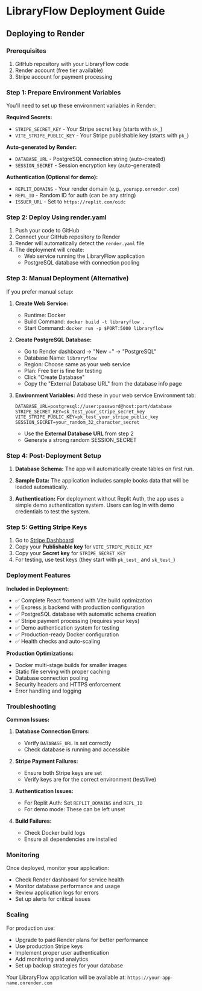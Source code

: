 # LibraryFlow Deployment Guide

## Deploying to Render

### Prerequisites
1. GitHub repository with your LibraryFlow code
2. Render account (free tier available)
3. Stripe account for payment processing

### Step 1: Prepare Environment Variables

You'll need to set up these environment variables in Render:

**Required Secrets:**
- `STRIPE_SECRET_KEY` - Your Stripe secret key (starts with `sk_`)
- `VITE_STRIPE_PUBLIC_KEY` - Your Stripe publishable key (starts with `pk_`)

**Auto-generated by Render:**
- `DATABASE_URL` - PostgreSQL connection string (auto-created)
- `SESSION_SECRET` - Session encryption key (auto-generated)

**Authentication (Optional for demo):**
- `REPLIT_DOMAINS` - Your render domain (e.g., `yourapp.onrender.com`)
- `REPL_ID` - Random ID for auth (can be any string)
- `ISSUER_URL` - Set to `https://replit.com/oidc`

### Step 2: Deploy Using render.yaml

1. Push your code to GitHub
2. Connect your GitHub repository to Render
3. Render will automatically detect the `render.yaml` file
4. The deployment will create:
   - Web service running the LibraryFlow application
   - PostgreSQL database with connection pooling

### Step 3: Manual Deployment (Alternative)

If you prefer manual setup:

1. **Create Web Service:**
   - Runtime: Docker
   - Build Command: `docker build -t libraryflow .`
   - Start Command: `docker run -p $PORT:5000 libraryflow`

2. **Create PostgreSQL Database:**
   - Go to Render dashboard → "New +" → "PostgreSQL"
   - Database Name: `libraryflow`
   - Region: Choose same as your web service
   - Plan: Free tier is fine for testing
   - Click "Create Database"
   - Copy the "External Database URL" from the database info page

3. **Environment Variables:**
   Add these in your web service Environment tab:
   ```
   DATABASE_URL=postgresql://user:password@host:port/database
   STRIPE_SECRET_KEY=sk_test_your_stripe_secret_key
   VITE_STRIPE_PUBLIC_KEY=pk_test_your_stripe_public_key
   SESSION_SECRET=your_random_32_character_secret
   ```
   - Use the **External Database URL** from step 2
   - Generate a strong random SESSION_SECRET

### Step 4: Post-Deployment Setup

1. **Database Schema:**
   The app will automatically create tables on first run.

2. **Sample Data:**
   The application includes sample books data that will be loaded automatically.

3. **Authentication:**
   For deployment without Replit Auth, the app uses a simple demo authentication system.
   Users can log in with demo credentials to test the system.

### Step 5: Getting Stripe Keys

1. Go to [Stripe Dashboard](https://dashboard.stripe.com/apikeys)
2. Copy your **Publishable key** for `VITE_STRIPE_PUBLIC_KEY`
3. Copy your **Secret key** for `STRIPE_SECRET_KEY`
4. For testing, use test keys (they start with `pk_test_` and `sk_test_`)

### Deployment Features

**Included in Deployment:**
- ✅ Complete React frontend with Vite build optimization
- ✅ Express.js backend with production configuration
- ✅ PostgreSQL database with automatic schema creation
- ✅ Stripe payment processing (requires your keys)
- ✅ Demo authentication system for testing
- ✅ Production-ready Docker configuration
- ✅ Health checks and auto-scaling

**Production Optimizations:**
- Docker multi-stage builds for smaller images
- Static file serving with proper caching
- Database connection pooling
- Security headers and HTTPS enforcement
- Error handling and logging

### Troubleshooting

**Common Issues:**

1. **Database Connection Errors:**
   - Verify `DATABASE_URL` is set correctly
   - Check database is running and accessible

2. **Stripe Payment Failures:**
   - Ensure both Stripe keys are set
   - Verify keys are for the correct environment (test/live)

3. **Authentication Issues:**
   - For Replit Auth: Set `REPLIT_DOMAINS` and `REPL_ID`
   - For demo mode: These can be left unset

4. **Build Failures:**
   - Check Docker build logs
   - Ensure all dependencies are installed

### Monitoring

Once deployed, monitor your application:
- Check Render dashboard for service health
- Monitor database performance and usage
- Review application logs for errors
- Set up alerts for critical issues

### Scaling

For production use:
- Upgrade to paid Render plans for better performance
- Use production Stripe keys
- Implement proper user authentication
- Add monitoring and analytics
- Set up backup strategies for your database

Your LibraryFlow application will be available at: `https://your-app-name.onrender.com`
